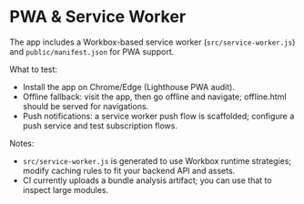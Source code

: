 # PWA & Service Worker

The app includes a Workbox-based service worker (`src/service-worker.js`) and `public/manifest.json` for PWA support.

What to test:
- Install the app on Chrome/Edge (Lighthouse PWA audit).
- Offline fallback: visit the app, then go offline and navigate; offline.html should be served for navigations.
- Push notifications: a service worker push flow is scaffolded; configure a push service and test subscription flows.

Notes:
- `src/service-worker.js` is generated to use Workbox runtime strategies; modify caching rules to fit your backend API and assets.
- CI currently uploads a bundle analysis artifact; you can use that to inspect large modules.
